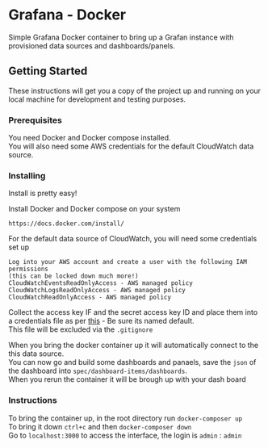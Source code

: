 # Grafana - Docker

Simple Grafana Docker container to bring up a Grafan instance with provisioned data sources and dashboards/panels.

## Getting Started

These instructions will get you a copy of the project up and running on your local machine for development and testing purposes.

### Prerequisites

You need Docker and Docker compose installed.  
You will also need some AWS credentials for the default CloudWatch data source.

### Installing

Install is pretty easy!


Install Docker and Docker compose on your system
```
https://docs.docker.com/install/
```

For the default data source of CloudWatch, you will need some credentials set up

```
Log into your AWS account and create a user with the following IAM permissions
(this can be locked down much more!)
CloudWatchEventsReadOnlyAccess - AWS managed policy
CloudWatchLogsReadOnlyAccess - AWS managed policy
CloudWatchReadOnlyAccess - AWS managed policy
```

Collect the access key IF and the secret access key ID and place them into a credentials file as per [this](https://docs.aws.amazon.com/cli/latest/userguide/cli-chap-configure.html) - Be sure its named default.  
This file will be excluded via the `.gitignore`

When you bring the docker container up it will automatically connect to the this data source.  
You can now go and build some dashboards and panaels, save the `json` of the dashboard into `spec/dashboard-items/dashboards`.   
When you rerun the container it will be brough up with your dash board

### Instructions
To bring the container up, in the root directory run `docker-composer up`  
To bring it down `ctrl+c` and then `docker-composer down`  
Go to `localhost:3000` to access the interface, the login is `admin` : `admin`
